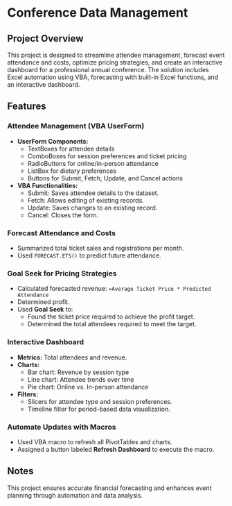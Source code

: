 # Conference Data Management

## Project Overview
This project is designed to streamline attendee management, forecast event attendance and costs, optimize pricing strategies, and create an interactive dashboard for a professional annual conference. The solution includes Excel automation using VBA, forecasting with built-in Excel functions, and an interactive dashboard.

## Features

### Attendee Management (VBA UserForm)
- **UserForm Components:**
  - TextBoxes for attendee details
  - ComboBoxes for session preferences and ticket pricing
  - RadioButtons for online/in-person attendance
  - ListBox for dietary preferences
  - Buttons for Submit, Fetch, Update, and Cancel actions
- **VBA Functionalities:**
  - Submit: Saves attendee details to the dataset.
  - Fetch: Allows editing of existing records.
  - Update: Saves changes to an existing record.
  - Cancel: Closes the form.

### Forecast Attendance and Costs
- Summarized total ticket sales and registrations per month.
- Used `FORECAST.ETS()` to predict future attendance.

### Goal Seek for Pricing Strategies
- Calculated forecasted revenue: `=Average Ticket Price * Predicted Attendance`
- Determined profit.
- Used **Goal Seek** to:
  - Found the ticket price required to achieve the profit target.
  - Determined the total attendees required to meet the target.

### Interactive Dashboard
- **Metrics:** Total attendees and revenue.
- **Charts:**
  - Bar chart: Revenue by session type
  - Line chart: Attendee trends over time
  - Pie chart: Online vs. In-person attendance
- **Filters:**
  - Slicers for attendee type and session preferences.
  - Timeline filter for period-based data visualization.

### Automate Updates with Macros
- Used VBA macro to refresh all PivotTables and charts.
- Assigned a button labeled **Refresh Dashboard** to execute the macro.

## Notes
This project ensures accurate financial forecasting and enhances event planning through automation and data analysis.
